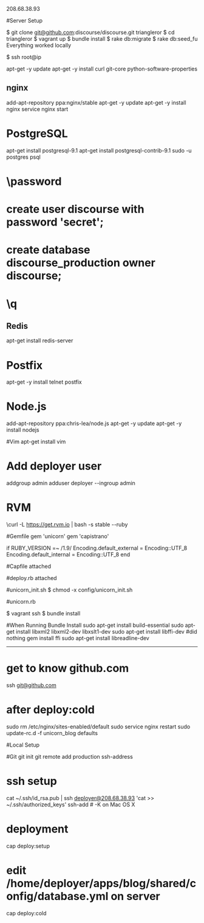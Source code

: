 208.68.38.93

#Server Setup

$ git clone git@github.com:discourse/discourse.git triangleror
$ cd triangleror
$ vagrant up
$ bundle install
$ rake db:migrate
$ rake db:seed_fu
Everything worked locally

$ ssh root@ip

apt-get -y update
apt-get -y install curl git-core python-software-properties



## nginx
add-apt-repository ppa:nginx/stable
apt-get -y update
apt-get -y install nginx
service nginx start

# PostgreSQL
apt-get install postgresql-9.1
apt-get install postgresql-contrib-9.1
sudo -u postgres psql
# \password
# create user discourse with password 'secret';
# create database discourse_production owner discourse;
# \q

## Redis
apt-get install redis-server

# Postfix
apt-get -y install telnet postfix

# Node.js
add-apt-repository ppa:chris-lea/node.js
apt-get -y update
apt-get -y install nodejs

#Vim
apt-get install vim

# Add deployer user
addgroup admin
adduser deployer --ingroup admin

# RVM
\curl -L https://get.rvm.io | bash -s stable --ruby


#Gemfile
gem 'unicorn'
gem 'capistrano'

if RUBY_VERSION =~ /1.9/
  Encoding.default_external = Encoding::UTF_8
  Encoding.default_internal = Encoding::UTF_8
end

#Capfile
attached

#deploy.rb
attached

#unicorn_init.sh
$ chmod -x config/unicorn_init.sh

#unicorn.rb

$ vagrant ssh
$ bundle install

#When Running Bundle Install
sudo apt-get install build-essential
sudo apt-get install libxml2 libxml2-dev libxslt1-dev
sudo apt-get install libffi-dev #did nothing
gem install ffi
sudo apt-get install libreadline-dev


------
# get to know github.com
ssh git@github.com

# after deploy:cold
sudo rm /etc/nginx/sites-enabled/default
sudo service nginx restart
sudo update-rc.d -f unicorn_blog defaults

#Local Setup

#Git
git init
git remote add production ssh-address

# ssh setup
cat ~/.ssh/id_rsa.pub | ssh deployer@208.68.38.93 'cat >> ~/.ssh/authorized_keys'
ssh-add # -K on Mac OS X

# deployment
cap deploy:setup
# edit /home/deployer/apps/blog/shared/config/database.yml on server
cap deploy:cold